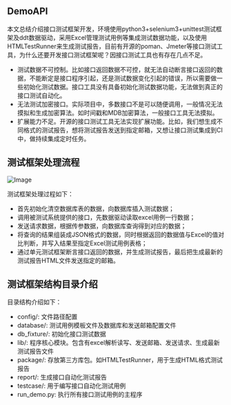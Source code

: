 ## DemoAPI
本文总结介绍接口测试框架开发，环境使用python3+selenium3+unittest测试框架及ddt数据驱动，采用Excel管理测试用例等集成测试数据功能，以及使用HTMLTestRunner来生成测试报告，目前有开源的poman、Jmeter等接口测试工具，为什么还要开发接口测试框架呢？因接口测试工具也有存在几点不足。
* 测试数据不可控制。比如接口返回数据不可控，就无法自动断言接口返回的数据，不能断定是接口程序引起，还是测试数据变化引起的错误，所以需要做一些初始化测试数据。接口工具没有具备初始化测试数据功能，无法做到真正的接口测试自动化。
* 无法测试加密接口。实际项目中，多数接口不是可以随便调用，一般情况无法摸拟和生成加密算法。如时间戳和MDB加密算法，一般接口工具无法摸拟。
* 扩展能力不足。开源的接口测试工具无法实现扩展功能。比如，我们想生成不同格式的测试报告，想将测试报告发送到指定邮箱，又想让接口测试集成到CI中，做持续集成定时任务。

## 测试框架处理流程
![Image](https://github.com/yingoja/DemoAPI/blob/master/share/screeshots/frame.JPG)

测试框架处理过程如下：
* 首先初始化清空数据库表的数据，向数据库插入测试数据；
* 调用被测试系统提供的接口，先数据驱动读取excel用例一行数据；
* 发送请求数据，根据传参数据，向数据库查询得到对应的数据；
* 将查询的结果组装成JSON格式的数据，同时根据返回的数据值与Excel的值对比判断，并写入结果至指定Excel测试用例表格；
* 通过单元测试框架断言接口返回的数据，并生成测试报告，最后把生成最新的测试报告HTML文件发送指定的邮箱。

## 测试框架结构目录介绍
目录结构介绍如下：
* config/:                 文件路径配置
* database/:               测试用例模板文件及数据库和发送邮箱配置文件
* db_fixture/:             初始化接口测试数据
* lib/:                    程序核心模块。包含有excel解析读写、发送邮箱、发送请求、生成最新测试报告文件
* package/:                存放第三方库包。如HTMLTestRunner，用于生成HTML格式测试报告
* report/:                 生成接口自动化测试报告
* testcase/:               用于编写接口自动化测试用例
* run_demo.py:             执行所有接口测试用例的主程序

